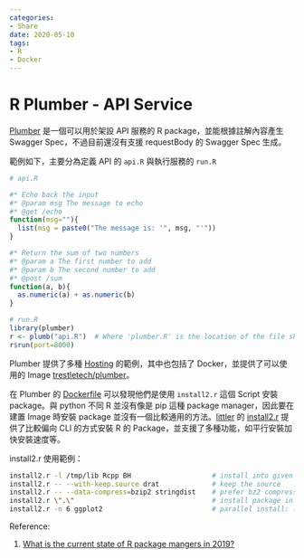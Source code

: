```yaml
---
categories:
- Share
date: 2020-05-10
tags:
- R
- Docker
---
```


# R Plumber - API Service

[Plumber](https://www.rplumber.io/) 是一個可以用於架設 API 服務的 R package，並能根據註解內容產生 Swagger Spec，不過目前還沒有支援 requestBody 的 Swagger Spec 生成。

範例如下，主要分為定義 API 的 ```api.R``` 與執行服務的 ```run.R```

```R
# api.R

#* Echo back the input
#* @param msg The message to echo
#* @get /echo
function(msg=""){
  list(msg = paste0("The message is: '", msg, "'"))
}

#* Return the sum of two numbers
#* @param a The first number to add
#* @param b The second number to add
#* @post /sum
function(a, b){
  as.numeric(a) + as.numeric(b)
}
```

```R
# run.R
library(plumber)
r <- plumb("api.R")  # Where 'plumber.R' is the location of the file shown above
r$run(port=8000)
```

Plumber 提供了多種 [Hosting](https://www.rplumber.io/docs/hosting.html) 的範例，其中也包括了 Docker，並提供了可以使用的 Image [trestletech/plumber](https://hub.docker.com/r/trestletech/plumber)。

在 Plumber 的 [Dockerfile](https://hub.docker.com/r/trestletech/plumber/dockerfile) 可以發現他們是使用 ```install2.r``` 這個 Script 安裝 package。與 python 不同 R 並沒有像是 pip 這種 package manager，因此要在建置 Image 時安裝 package 並沒有一個比較通用的方法。[littler](http://dirk.eddelbuettel.com/code/littler.html) 的 [install2.r](https://github.com/eddelbuettel/littler/blob/master/inst/examples/install2.r) 提供了比較偏向 CLI 的方式安裝 R 的 Package，並支援了多種功能，如平行安裝加快安裝速度等。

install2.r 使用範例：

```bash
install2.r -l /tmp/lib Rcpp BH                    # install into given library
install2.r -- --with-keep.source drat             # keep the source
install2.r -- --data-compress=bzip2 stringdist    # prefer bz2 compression
install2.r \".\"                                  # install package in current directory
install2.r -n 6 ggplot2                           # parallel install: (6 processes)
```

Reference:

1. [What is the current state of R package mangers in 2019?](https://community.rstudio.com/t/what-is-the-current-state-of-r-package-mangers-in-2019/25143/3)
